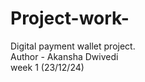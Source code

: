 # Project-work-
Digital payment wallet project.
<br>
Author - Akansha Dwivedi 
<br>
week 1 (23/12/24)
